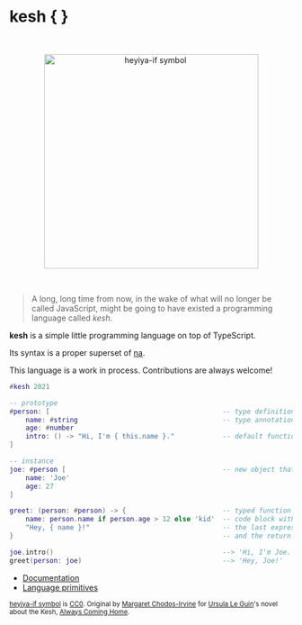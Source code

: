 # kesh { }

<p>&nbsp;</p>
<p align="center" width="100%"><img height="381px" alt="heyiya-if symbol" src="https://upload.wikimedia.org/wikipedia/commons/c/c2/Double_spirale.svg"></p>
<p>&nbsp;</p>

> A long, long time from now, in the wake of what will no longer be called JavaScript, might be going to have existed a programming language called _kesh_.

**kesh** is a simple little programming language on top of TypeScript.

Its syntax is a proper superset of [na](https://github.com/kesh-lang/na).

This language is a work in process. Contributions are always welcome!

```lua
#kesh 2021

-- prototype
#person: [                                           -- type definition
    name: #string                                    -- type annotation
    age: #number
    intro: () -> "Hi, I'm { this.name }."            -- default function with type inference
]

-- instance
joe: #person [                                       -- new object that delegates to prototype
    name: 'Joe'
    age: 27
]

greet: (person: #person) -> {                        -- typed function
    name: person.name if person.age > 12 else 'kid'  -- code block with lexical scope
    "Hey, { name }!"                                 -- the last expression's value is returned
}                                                    -- and the return type inferred

joe.intro()                                          --> 'Hi, I'm Joe.'
greet(person: joe)                                   --> 'Hey, Joe!'
```

- [Documentation](https://github.com/kesh-lang/kesh/wiki/Documentation)
- [Language primitives](https://github.com/kesh-lang/kesh/wiki/Language-primitives)

<sub>[heyiya-if symbol](https://commons.wikimedia.org/wiki/File:Double_spirale.svg) is [CC0](https://creativecommons.org/publicdomain/zero/1.0/). Original by [Margaret Chodos-Irvine](https://chodos-irvine.com/) for [Ursula Le Guin](https://www.ursulakleguin.com/)'s novel about the Kesh, [Always Coming Home](https://www.ursulakleguin.com/always-coming-home-book).</sub>
